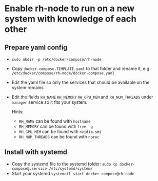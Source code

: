 # Enable rh-node to run on a new system with knowledge of each other

## Prepare yaml config
- `sudo mkdir -p /etc/docker/compose/rh-node`
- Copy `docker-compose.TEMPLATE.yaml` to that folder and rename it, e.g. `/etc/docker/compose/rh-node/docker-compose.yaml`
- Edit the yaml file so only the services that should be available on the system remains
- Edit the fields `RH_NAME` `RH_MEMORY` `RH_GPU_MEM` and `RH_NUM_THREADS` under `manager` service so it fits your system.
  
  Hints:
    - `RH_NAME` can be found with `hostname`
    - `RH_MEMORY` can be found with `free -g`
    - `RH_GPU_MEM` can be found with `nvidia-smi`
    - `RH_NUM_THREADS` can be found with `nproc`
## Install with systemd
- Copy the systemd file to the systemd folder: `sudo cp docker-compose@.service /etc/systemd/system/`
- Start your systemd `systemctl start docker-compose@rh-node`



